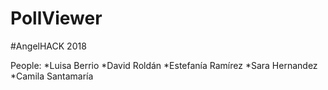 # PollViewer

#AngelHACK 2018

People: 
*Luisa Berrio
*David Roldán
*Estefanía Ramírez
*Sara Hernandez
*Camila Santamaría
